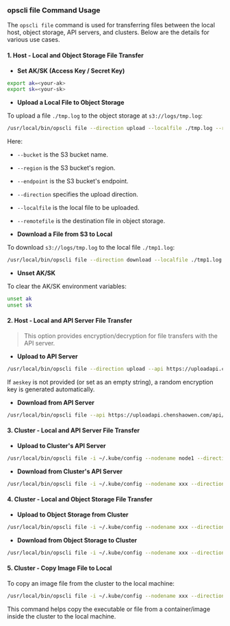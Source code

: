 ### opscli file Command Usage

The `opscli file` command is used for transferring files between the local host, object storage, API servers, and clusters. Below are the details for various use cases.

#### 1. **Host - Local and Object Storage File Transfer**

- **Set AK/SK (Access Key / Secret Key)**

```bash
export ak=<your-ak>
export sk=<your-sk>
```

- **Upload a Local File to Object Storage**

To upload a file `./tmp.log` to the object storage at `s3://logs/tmp.log`:

```bash
/usr/local/bin/opscli file --direction upload --localfile ./tmp.log --remotefile s3://logs/tmp.log --bucket obs-test
```

Here:

- `--bucket` is the S3 bucket name.
- `--region` is the S3 bucket's region.
- `--endpoint` is the S3 bucket's endpoint.
- `--direction` specifies the upload direction.
- `--localfile` is the local file to be uploaded.
- `--remotefile` is the destination file in object storage.

- **Download a File from S3 to Local**

To download `s3://logs/tmp.log` to the local file `./tmp1.log`:

```bash
/usr/local/bin/opscli file --direction download --localfile ./tmp1.log --remotefile s3://logs/tmp.log --bucket obs-test
```

- **Unset AK/SK**

To clear the AK/SK environment variables:

```bash
unset ak
unset sk
```

#### 2. **Host - Local and API Server File Transfer**

> This option provides encryption/decryption for file transfers with the API server.

- **Upload to API Server**

```bash
/usr/local/bin/opscli file --direction upload --api https://uploadapi.chenshaowen.com/api/v1/files --aeskey "" --localfile ./tmp.log
```

If `aeskey` is not provided (or set as an empty string), a random encryption key is generated automatically.

- **Download from API Server**

```bash
/usr/local/bin/opscli file --api https://uploadapi.chenshaowen.com/api/v1/files --aeskey xxx --direction download --remotefile https://download_url_link.com.aes
```

#### 3. **Cluster - Local and API Server File Transfer**

- **Upload to Cluster's API Server**

```bash
/usr/local/bin/opscli file -i ~/.kube/config --nodename node1 --direction upload --api https://uploadapi.chenshaowen.com/api/v1/files --aeskey "" --localfile /root/tmp.log --runtimeimage shaowenchen/ops-cli
```

- **Download from Cluster's API Server**

```bash
/usr/local/bin/opscli file -i ~/.kube/config --nodename xxx --direction download --api https://uploadapi.chenshaowen.com/api/v1/files --aeskey xxx --localfile /root/tmp1.log --remotefile https://uploadapi.chenshaowen.com/uploadbases/cdn0/raw/1721621949-tmp.log.aes --runtimeimage shaowenchen/ops-cli
```

#### 4. **Cluster - Local and Object Storage File Transfer**

- **Upload to Object Storage from Cluster**

```bash
/usr/local/bin/opscli file -i ~/.kube/config --nodename xxx --direction upload --ak xxx --sk xxx --region beijing --endpoint ks3-cn-beijing.ksyun.com --bucket multimodal --localfile /root/tmp.log --remotefile s3://logs/tmp.log --runtimeimage shaowenchen/ops-cli
```

- **Download from Object Storage to Cluster**

```bash
/usr/local/bin/opscli file -i ~/.kube/config --nodename xxx --direction download --ak xxx --sk xxx --region beijing --endpoint ks3-cn-beijing.ksyun.com --bucket multimodal --localfile /root/tmp2.log --remotefile s3://logs/tmp.log --runtimeimage shaowenchen/ops-cli
```

#### 5. **Cluster - Copy Image File to Local**

To copy an image file from the cluster to the local machine:

```bash
/usr/local/bin/opscli file -i ~/.kube/config --nodename xxx --direction download --localfile /root/opscli-copy --remotefile shaowenchen/ops-cli:latest:///usr/local/bin/opscli
```

This command helps copy the executable or file from a container/image inside the cluster to the local machine.
